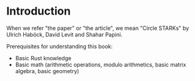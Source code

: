 # Introduction

When we refer "the paper" or "the article", we mean "Circle STARKs" by Ulrich Haböck, David Levit and Shahar Papini.

Prerequisites for understanding this book:
* Basic Rust knowledge
* Basic math (arithmetic operations, modulo arithmetics, basic matrix algebra, basic geometry)